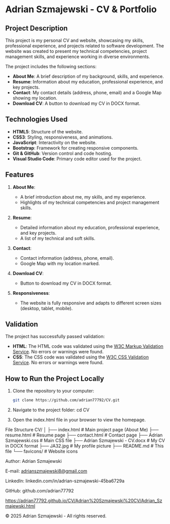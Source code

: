 # Adrian Szmajewski - CV & Portfolio

## Project Description

This project is my personal CV and website, showcasing my skills, professional experience, and projects related to software development. The website was created to present my technical competencies, project management skills, and experience working in diverse environments.

The project includes the following sections:
- **About Me**: A brief description of my background, skills, and experience.
- **Resume**: Information about my education, professional experience, and key projects.
- **Contact**: My contact details (address, phone, email) and a Google Map showing my location.
- **Download CV**: A button to download my CV in DOCX format.

## Technologies Used

- **HTML5**: Structure of the website.
- **CSS3**: Styling, responsiveness, and animations.
- **JavaScript**: Interactivity on the website.
- **Bootstrap**: Framework for creating responsive components.
- **Git & GitHub**: Version control and code hosting.
- **Visual Studio Code**: Primary code editor used for the project.

## Features

1. **About Me**:
   - A brief introduction about me, my skills, and my experience.
   - Highlights of my technical competencies and project management skills.

2. **Resume**:
   - Detailed information about my education, professional experience, and key projects.
   - A list of my technical and soft skills.

3. **Contact**:
   - Contact information (address, phone, email).
   - Google Map with my location marked.

4. **Download CV**:
   - Button to download my CV in DOCX format.

5. **Responsiveness**:
   - The website is fully responsive and adapts to different screen sizes (desktop, tablet, mobile).

## Validation

The project has successfully passed validation:
- **HTML**: The HTML code was validated using the [W3C Markup Validation Service](https://validator.w3.org/). No errors or warnings were found.
- **CSS**: The CSS code was validated using the [W3C CSS Validation Service](https://jigsaw.w3.org/css-validator/). No errors or warnings were found.

## How to Run the Project Locally

1. Clone the repository to your computer:
   ```bash
   git clone https://github.com/adrian77792/CV.git

2. Navigate to the project folder:
cd CV

3. Open the index.html file in your browser to view the homepage.

File Structure
CV/
│
├── index.html                  # Main project page (About Me)
├── resume.html                 # Resume page
├── contact.html                # Contact page
├── Adrian Szmajewski.css       # Main CSS file
├── Adrian Szmajewski - CV.docx # My CV in DOCX format
├── JA32.jpg                    # My profile picture
├── README.md                   # This file
└── favicons/                   # Website icons

Author: Adrian Szmajewski

E-mail: adrianszmajewski8@gmail.com

LinkedIn: linkedin.com/in/adrian-szmajewski-45ba6729a

GitHub: github.com/adrian77792

https://adrian77792.github.io/CV/Adrian%20Szmajewski%20CV/Adrian_Szmajewski.html

© 2025 Adrian Szmajewski - All rights reserved.
